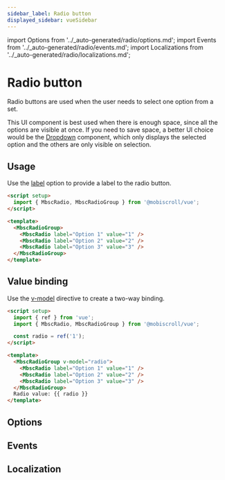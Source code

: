 ```yaml
---
sidebar_label: Radio button
displayed_sidebar: vueSidebar
---
```


import Options from '../\_auto-generated/radio/options.md';
import Events from '../\_auto-generated/radio/events.md';
import Localizations from '../\_auto-generated/radio/localizations.md';

# Radio button

Radio buttons are used when the user needs to select one option from a set.

This UI component is best used when there is enough space, since all the options are visible at once.
If you need to save space, a better UI choice would be the [Dropdown](./dropdown) component,
which only displays the selected option and the others are only visible on selection.

## Usage

Use the [label](#opt-label) option to provide a label to the radio button.

```html
<script setup>
  import { MbscRadio, MbscRadioGroup } from '@mobiscroll/vue';
</script>

<template>
  <MbscRadioGroup>
    <MbscRadio label="Option 1" value="1" />
    <MbscRadio label="Option 2" value="2" />
    <MbscRadio label="Option 3" value="3" />
  </MbscRadioGroup>
</template>
```

## Value binding

Use the [v-model](https://vuejs.org/api/built-in-directives.html#v-model) directive to create a two-way binding.

```html
<script setup>
  import { ref } from 'vue';
  import { MbscRadio, MbscRadioGroup } from '@mobiscroll/vue';

  const radio = ref('1');
</script>

<template>
  <MbscRadioGroup v-model="radio">
    <MbscRadio label="Option 1" value="1" />
    <MbscRadio label="Option 2" value="2" />
    <MbscRadio label="Option 3" value="3" />
  </MbscRadioGroup>
  Radio value: {{ radio }}
</template>
```

<div className="option-list">

## Options

<Options />

## Events

<Events />

## Localization

<Localizations />

</div>
